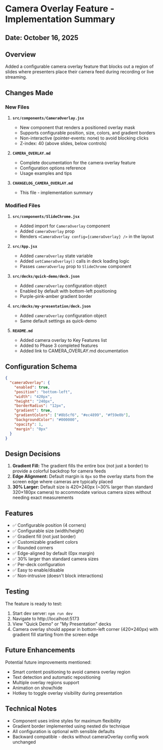 # Camera Overlay Feature - Implementation Summary

## Date: October 16, 2025

## Overview
Added a configurable camera overlay feature that blocks out a region of slides where presenters place their camera feed during recording or live streaming.

## Changes Made

### New Files
1. **`src/components/CameraOverlay.jsx`**
   - New component that renders a positioned overlay mask
   - Supports configurable position, size, colors, and gradient borders
   - Non-interactive (pointer-events: none) to avoid blocking clicks
   - Z-index: 40 (above slides, below controls)

2. **`CAMERA_OVERLAY.md`**
   - Complete documentation for the camera overlay feature
   - Configuration options reference
   - Usage examples and tips

3. **`CHANGELOG_CAMERA_OVERLAY.md`**
   - This file - implementation summary

### Modified Files

1. **`src/components/SlideChrome.jsx`**
   - Added import for `CameraOverlay` component
   - Added `cameraOverlay` prop
   - Renders `<CameraOverlay config={cameraOverlay} />` in the layout

2. **`src/App.jsx`**
   - Added `cameraOverlay` state variable
   - Added `setCameraOverlay()` calls in deck loading logic
   - Passes `cameraOverlay` prop to `SlideChrome` component

3. **`src/decks/quick-demo/deck.json`**
   - Added `cameraOverlay` configuration object
   - Enabled by default with bottom-left positioning
   - Purple-pink-amber gradient border

4. **`src/decks/my-presentation/deck.json`**
   - Added `cameraOverlay` configuration object
   - Same default settings as quick-demo

5. **`README.md`**
   - Added camera overlay to Key Features list
   - Added to Phase 3 completed features
   - Added link to CAMERA_OVERLAY.md documentation

## Configuration Schema

```json
{
  "cameraOverlay": {
    "enabled": true,
    "position": "bottom-left",
    "width": "420px",
    "height": "240px",
    "borderRadius": "12px",
    "gradient": true,
    "gradientColors": ["#8b5cf6", "#ec4899", "#f59e0b"],
    "backgroundColor": "#000000",
    "opacity": 1,
    "margin": "0px"
  }
}
```

## Design Decisions

1. **Gradient Fill:** The gradient fills the entire box (not just a border) to provide a colorful backdrop for camera feeds
2. **Edge Alignment:** Default margin is `0px` so the overlay starts from the screen edge where cameras are typically placed
3. **30% Larger:** Default size is 420×240px (~30% larger than standard 320×180px camera) to accommodate various camera sizes without needing exact measurements

## Features

- ✅ Configurable position (4 corners)
- ✅ Configurable size (width/height)
- ✅ Gradient fill (not just border)
- ✅ Customizable gradient colors
- ✅ Rounded corners
- ✅ Edge-aligned by default (0px margin)
- ✅ 30% larger than standard camera sizes
- ✅ Per-deck configuration
- ✅ Easy to enable/disable
- ✅ Non-intrusive (doesn't block interactions)

## Testing

The feature is ready to test:
1. Start dev server: `npm run dev`
2. Navigate to http://localhost:5173
3. View "Quick Demo" or "My Presentation" decks
4. Camera overlay should appear in bottom-left corner (420×240px) with gradient fill starting from the screen edge

## Future Enhancements

Potential future improvements mentioned:
- Smart content positioning to avoid camera overlay region
- Text detection and automatic repositioning
- Multiple overlay regions support
- Animation on show/hide
- Hotkey to toggle overlay visibility during presentation

## Technical Notes

- Component uses inline styles for maximum flexibility
- Gradient border implemented using nested div technique
- All configuration is optional with sensible defaults
- Backward compatible - decks without cameraOverlay config work unchanged
